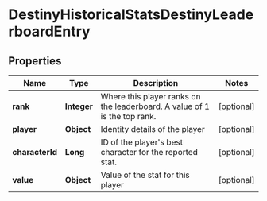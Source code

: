 
# DestinyHistoricalStatsDestinyLeaderboardEntry

## Properties
Name | Type | Description | Notes
------------ | ------------- | ------------- | -------------
**rank** | **Integer** | Where this player ranks on the leaderboard. A value of 1 is the top rank. |  [optional]
**player** | **Object** | Identity details of the player |  [optional]
**characterId** | **Long** | ID of the player&#39;s best character for the reported stat. |  [optional]
**value** | **Object** | Value of the stat for this player |  [optional]



